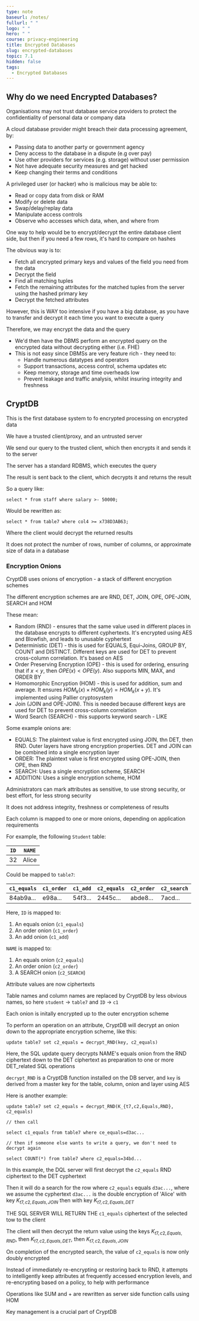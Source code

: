 ```yaml
---
type: note
baseurl: /notes/
fullurl: " "
logo: " "
hero: " "
course: privacy-engineering
title: Encrypted Databases
slug: encrypted-databases
topic: 7.1
hidden: false
tags:
  - Encrypted Databases
---
```


## Why do we need Encrypted Databases?

Organisations may not trust database service providers to protect the confidentiality of personal data or company data

A cloud database provider might breach their data processing agreement, by:

- Passing data to another party or government agency
- Deny access to the database in a dispute (e.g over pay)
- Use other providers for services (e.g. storage) without user permission
- Not have adequate security measures and get hacked
- Keep changing their terms and conditions

A privileged user (or hacker) who is malicious may be able to:

- Read or copy data from disk or RAM
- Modify or delete data
- Swap/delay/replay data
- Manipulate access controls
- Observe who accesses which data, when, and where from

One way to help would be to encrypt/decrypt the entire database client side, but then if you need a few rows, it's hard to compare on hashes

The obvious way is to:

- Fetch all encrypted primary keys and values of the field you need from the data
- Decrypt the field
- Find all matching tuples
- Fetch the remaining attributes for the matched tuples from the server using the hashed primary key
- Decrypt the fetched attributes

However, this is WAY too intensive if you have a big database, as you have to transfer and decrypt it each time you want to execute a query

Therefore, we may encrypt the data and the query

- We'd then have the DBMS perform an encrypted query on the encrypted data without decrypting either (i.e. FHE)
- This is not easy since DBMSs are very feature rich - they need to:
  - Handle numerous datatypes and operators
  - Support transactions, access control, schema updates etc
  - Keep memory, storage and time overheads low
  - Prevent leakage and traffic analysis, whilst insuring integrity and freshness

## CryptDB

This is the first database system to fo encrypted processing on encrypted data

We have a trusted client/proxy, and an untrusted server

We send our query to the trusted client, which then encrypts it and sends it to the server

The server has a standard RDBMS, which executes the query

The result is sent back to the client, which decrypts it and returns the result

So a query like:

```
select * from staff where salary >- 50000;
```

Would be rewritten as:

```
select * from table7 where col4 >= x738D3AB63;
```

Where the client would decrypt the returned results

It does not protect the number of rows, number of columns, or approximate size of data in a database

### Encryption Onions

CryptDB uses onions of encryption - a stack of different encryption schemes

The different encryption schemes are are RND, DET, JOIN, OPE, OPE-JOIN, SEARCH and HOM

These mean:

- Random (RND) - ensures that the same value used in different places in the database encrypts to different cyphertexts. It's encrypted using AES and Blowfish, and leads to unusable cyphertext
- Deterministic (DET) - this is used for EQUALS, Equi-Joins, GROUP BY, COUNT and DISTINCT. Different keys are used for DET to prevent cross-column correlation. It's based on AES
- Order Preserving Encryption (OPE) - this is used for ordering, ensuring that if $x<y$, then $OPE(x) < OPE(y)$. Also supports MIN, MAX, and ORDER BY
- Homomorphic Encryption (HOM) - this is used for addition, sum and average. It ensures $HOM_k(x) \times HOM_k(y) = HOM_k(x+y)$. It's implemented using Pallier cryptosystem
- Join (JOIN and OPE-JOIN). This is needed because different keys are used for DET to prevent cross-column correlation
- Word Search (SEARCH) - this supports keyword search - LIKE

Some example onions are:

- EQUALS: The plaintext value is first encrypted using JOIN, thn DET, then RND. Outer layers have strong encryption properties. DET and JOIN can be combined into a single encryption layer
- ORDER: The plaintext value is first encrypted using OPE-JOIN, then OPE, then RND
- SEARCH: Uses a single encryption scheme, SEARCH
- ADDITION: Uses a single encryption scheme, HOM

Administrators can mark attributes as sensitive, to use strong security, or best effort, for less strong security

It does not address integrity, freshness or completeness of results

Each column is mapped to one or more onions, depending on application requirements

For example, the following `Student` table:

| `ID` | `NAME` |
| ---- | ------ |
| 32   | Alice  |

Could be mapped to `table7`:

| `c1_equals` | `c1_order` | `c1_add` | `c2_equals` | `c2_order` | `c2_search` |
| ----------- | ---------- | -------- | ----------- | ---------- | ----------- |
| 84ab9a...   | e98a...    | 54f3...  | 2445c...    | abde8...   | 7acd...     |

Here, `ID` is mapped to:

1. An equals onion (`c1_equals`)
2. An order onion (`c1_order`)
3. An add onion (`c1_add`)

`NAME` is mapped to:

1. An equals onion (`c2_equals`)
2. An order onion (`c2_order`)
3. A SEARCH onion (`c2_SEARCH`)

Attribute values are now ciphertexts

Table names and column names are replaced by CryptDB by less obvious names, so here `student` $\rightarrow$ `table7` and `ID` $\rightarrow$ `c1`

Each onion is initally encrypted up to the outer encryption scheme

To perform an operation on an attribute, CryptDB will decrypt an onion down to the appropriate encryption scheme, like this:

```
update table7 set c2_equals = decrypt_RND(key, c2_equals)
```

Here, the SQL update query decrypts NAME's equals onion from the RND ciphertext down to the DET ciphertext as preparation to one or more DET_related SQL operations

`decrypt_RND` is a CryptDB function installed on the DB server, and `key` is derived from a master key for the table, column, onion and layer using AES

Here is another example:

```
update table7 set c2_equals = decrypt_RND(K_{t7,c2,Equals,RND}, c2_equals)

// then call

select c1_equals from table7 where ce_equals=d3ac...

// then if someone else wants to write a query, we don't need to decrypt again

select COUNT(*) from table7 where c2_equals=34bd...
```

In this example, the DQL server will first decrypt the `c2_equals` RND ciphertext to the DET cyphertext

Then it will do a search for the row where `c2_equals` equals `d3ac...`, where we assume the cyphertext `d3ac...` is the double encryption of 'Alice' with key $K_{t7,c2,Equals,JOIN}$ then with key $K_{t7,c2,Equals,DET}$

THE SQL SERVER WILL RETURN THE `c1_equals` ciphertext of the selected tow to the client

The client will then decrypt the return value using the keys $K_{t7,c2,Equals,RND}$, then $K_{t7,c2,Equals,DET}$, then $K_{t7,c2,Equals,JOIN}$

On completion of the encrypted search, the value of `c2_equals` is now only doubly encrypted

Instead of immediately re-encrypting or restoring back to RND, it attempts to intelligently keep attributes at frequently accessed encryption levels, and re-encrypting based on a policy, to help with performance

Operations like SUM and + are rewritten as server side function calls using HOM

Key management is a crucial part of CryptDB
